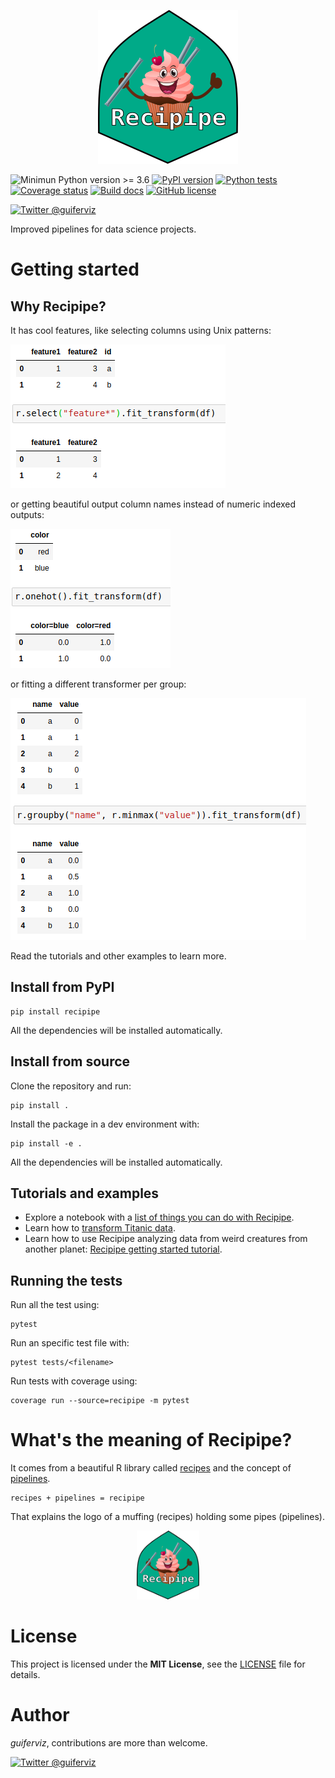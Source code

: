 
<p align="center">
  <img src="https://raw.githubusercontent.com/guiferviz/recipipe/master/doc/_static/logo/logo.png"
       alt="Recipipe logo. A muffing with a couple of pipes over a green background." />
</p>

![Minimun Python version >= 3.6](https://img.shields.io/badge/Python-%3E=3.6-blue?style=flat&logo=python)
[![PyPI version](https://badge.fury.io/py/recipipe.svg)](https://badge.fury.io/py/recipipe)
[![Python tests](https://github.com/guiferviz/recipipe/workflows/Python%20tests/badge.svg)](https://github.com/guiferviz/recipipe/actions?query=workflow%3A%22Python+tests%22)
[![Coverage status](https://coveralls.io/repos/github/guiferviz/recipipe/badge.svg?branch=master)](https://coveralls.io/github/guiferviz/recipipe?branch=master)
[![Build docs](https://github.com/guiferviz/recipipe/workflows/Build%20Docs/badge.svg)](https://guiferviz.com/recipipe/)
[![GitHub license](https://img.shields.io/github/license/guiferviz/recipipe.svg)](https://github.com/guiferviz/recipipe/blob/master/LICENSE)

[![Twitter @guiferviz](https://img.shields.io/twitter/follow/guiferviz?style=social)](https://twitter.com/guiferviz)

Improved pipelines for data science projects.


# Getting started


## Why Recipipe?

It has cool features, like selecting columns using Unix patterns:

<img src="https://raw.githubusercontent.com/guiferviz/recipipe/master/doc/_static/fnmatch.png"
     alt="Selecting multiple columns using a '*' in the column name." />

or getting beautiful output column names instead of numeric indexed outputs:

<img src="https://raw.githubusercontent.com/guiferviz/recipipe/master/doc/_static/output_names.png"
     alt="OneHot encoder returns named output columns." />

or fitting a different transformer per group:

<img src="https://raw.githubusercontent.com/guiferviz/recipipe/master/doc/_static/groupby_minmax.png"
     alt="A different minmax is fitted per each groupby value." />

Read the tutorials and other examples to learn more.


## Install from PyPI

    pip install recipipe

All the dependencies will be installed automatically.


## Install from source

Clone the repository and run:

	pip install .

Install the package in a dev environment with:

    pip install -e .

All the dependencies will be installed automatically.


## Tutorials and examples

* Explore a notebook with a
[list of things you can do with Recipipe](examples/features.ipynb).
* Learn how to [transform Titanic data](examples/titanic.ipynb).
* Learn how to use Recipipe analyzing data from weird creatures from another
planet: [Recipipe getting started tutorial](examples/paranoids.ipynb).


## Running the tests

Run all the test using:

    pytest

Run an specific test file with:

    pytest tests/<filename>

Run tests with coverage using:

    coverage run --source=recipipe -m pytest


# What's the meaning of Recipipe?

It comes from a beautiful R library called [recipes][recipesR] and the concept
of [pipelines][pipelinesWikipedia].

    recipes + pipelines = recipipe

That explains the logo of a muffing (recipes) holding some pipes (pipelines).

<p align="center">
  <img src="https://raw.githubusercontent.com/guiferviz/recipipe/master/doc/_static/logo/logo.png"
       alt="Recipipe logo. A muffing with a couple of pipes over a green background."
       width=100 />
</p>


# License

This project is licensed under the **MIT License**, see the
[LICENSE][license] file for details.


# Author

*guiferviz*, contributions are more than welcome.

[![Twitter @guiferviz](https://img.shields.io/twitter/follow/guiferviz?style=social)](https://twitter.com/guiferviz)


[license]: https://github.com/guiferviz/recipipe/blob/master/LICENSE
[recipesR]: https://github.com/tidymodels/recipes
[pipelinesWikipedia]: https://en.wikipedia.org/wiki/Pipeline_(computing)

